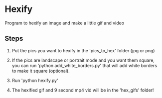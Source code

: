 # Hexify
Program to hexify an image and make a little gif and video

## Steps

1. Put the pics you want to hexify in the 'pics_to_hex' folder (jpg or png)

2. If the pics are landscape or portrait mode and you want them square, you can run
'python add_white_borders.py' that will add white borders to make it square (optional).

2. Run 'python hexify.py'

3. The hexified gif and 9 second mp4 vid will be in the 'hex_gifs' folder!
